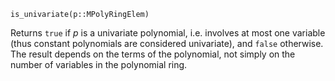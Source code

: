 ```
is_univariate(p::MPolyRingElem)
```

Returns `true` if $p$ is a univariate polynomial, i.e. involves at most one variable (thus constant polynomials are considered univariate), and `false` otherwise. The result depends on the terms of the polynomial, not simply on the number of variables in the polynomial ring.
